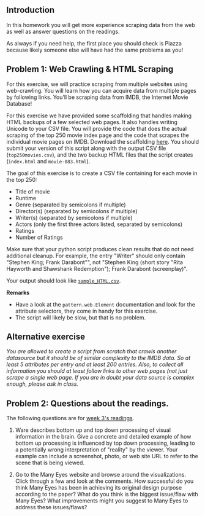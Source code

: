 ## Introduction

In this homework you will get more experience scraping data from the web as
well as answer questions on the readings.

As always if you need help, the first place you should check is Piazza because
likely someone else will have had the same problems as you!

## Problem 1: Web Crawling & HTML Scraping

For this exercise, we will practice scraping from multiple websites using
web-crawling. You will learn how you can acquire data from multiple pages by
following links. You’ll be scraping data from IMDB, the Internet Movie Database!

For this exercise we have provided some scaffolding that handles making HTML
backups of a few selected web pages. It also handles writing Unicode to your 
CSV file. You will provide the code that does the
actual scraping of the top 250 movie index page and the code that scrapes the
individual movie pages on IMDB. Download the scaffolding
[here](imdb-crawler.py). You should submit your version of this script along
with the output CSV file (`top250movies.csv`), and the two backup HTML files
that the script creates (`index.html` and `movie-083.html`). 

The goal of this exercise is to create a CSV file containing for each movie in
the top 250:

* Title of movie
* Runtime
* Genre (separated by semicolons if multiple)
* Director(s) (separated by semicolons if multiple)
* Writer(s) (separated by semicolons if multiple)
* Actors (only the first three actors listed, separated by semicolons)
* Ratings
* Number of Ratings

Make sure that your python script produces clean results that do not need
additional cleanup. For example, the entry "Writer" should only contain
"Stephen King; Frank Darabont"", not "Stephen King (short story "Rita Hayworth
and Shawshank Redemption"); Frank Darabont (screenplay)".

Your output should look like [`sample_HTML.csv`](sample_HTML.csv).

**Remarks**

* Have a look at the `pattern.web.Element` documentation and look for 
  the attribute selectors, they come in handy for this exercise.
* The script will likely be slow, but that is no problem.

## Alternative exercise

*You are allowed to create a script from scratch that crawls another
datasource but it should be of similar complexity to the IMDB data. So
at least 5 attributes per entry and at least 200 entries. Also, to collect
all information you should at least follow links to other web pages (not
just scrape a single web page. If you are in doubt your data source is 
complex enough, please ask in class.*


## Problem 2: Questions about the readings.

The following questions are for [week 3's readings][1].

1. Ware describes bottom up and top down processing of visual information in
   the brain. Give a concrete and detailed example of how bottom up processing is
   influenced by top down processing, leading to a potentially wrong
   interpretation of "reality" by the viewer. Your example can include a
   screenshot, photo, or web site URL to refer to the scene that is being viewed.

2. Go to the Many Eyes website and browse around the visualizations. Click
   through a few and look at the comments. How successful do you think Many Eyes
   has been in achieving its original design purpose according to the paper? What
   do you think is the biggest issue/flaw with Many Eyes? What improvements might
   you suggest to Many Eyes to address these issues/flaws?

[1]: /readings/reading-3
